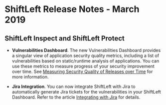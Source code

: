 # ShiftLeft Release Notes - March 2019

## ShiftLeft Inspect and ShiftLeft Protect

* **Vulnerabilities Dashboard**. The new Vulnerabilities Dashboard provides a singular view of application security quality metrics, including a list of vulnerabilities based on static/runtime analysis of applications. You can use these metrics to measure progress of your security improvement over time. See [Measuring Security Quality of Releases over Time](../using-inspect-protect/using-dashboard/vulnerability-dashboard.md) for more information.

* **Jira Integration**. You can now integrate ShiftLeft with Jira to automatically generate Jira tickets for the vulnerabilities in your ShiftLeft Dashboard. Refer to the article [Integrating with Jira](../using-inspect-protect/integrating-with-shiftleft/jira-integration.md) for details.
